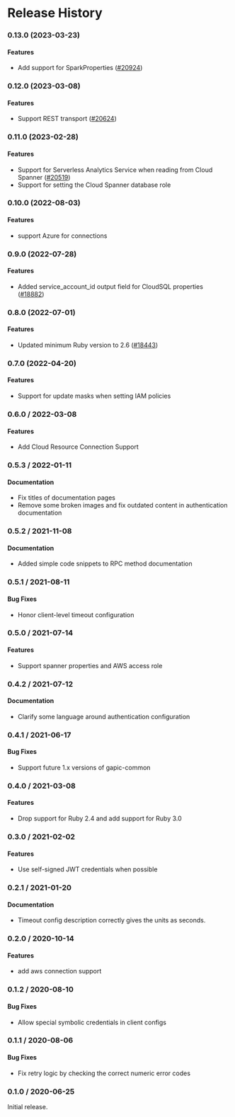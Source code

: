 # Release History

### 0.13.0 (2023-03-23)

#### Features

* Add support for SparkProperties ([#20924](https://github.com/googleapis/google-cloud-ruby/issues/20924)) 

### 0.12.0 (2023-03-08)

#### Features

* Support REST transport ([#20624](https://github.com/googleapis/google-cloud-ruby/issues/20624)) 

### 0.11.0 (2023-02-28)

#### Features

* Support for Serverless Analytics Service when reading from Cloud Spanner ([#20519](https://github.com/googleapis/google-cloud-ruby/issues/20519)) 
* Support for setting the Cloud Spanner database role 

### 0.10.0 (2022-08-03)

#### Features

* support Azure for connections 

### 0.9.0 (2022-07-28)

#### Features

* Added service_account_id output field for CloudSQL properties ([#18882](https://github.com/googleapis/google-cloud-ruby/issues/18882)) 

### 0.8.0 (2022-07-01)

#### Features

* Updated minimum Ruby version to 2.6 ([#18443](https://github.com/googleapis/google-cloud-ruby/issues/18443)) 

### 0.7.0 (2022-04-20)

#### Features

* Support for update masks when setting IAM policies

### 0.6.0 / 2022-03-08

#### Features

* Add Cloud Resource Connection Support

### 0.5.3 / 2022-01-11

#### Documentation

* Fix titles of documentation pages
* Remove some broken images and fix outdated content in authentication documentation

### 0.5.2 / 2021-11-08

#### Documentation

* Added simple code snippets to RPC method documentation

### 0.5.1 / 2021-08-11

#### Bug Fixes

* Honor client-level timeout configuration

### 0.5.0 / 2021-07-14

#### Features

* Support spanner properties and AWS access role

### 0.4.2 / 2021-07-12

#### Documentation

* Clarify some language around authentication configuration

### 0.4.1 / 2021-06-17

#### Bug Fixes

* Support future 1.x versions of gapic-common

### 0.4.0 / 2021-03-08

#### Features

* Drop support for Ruby 2.4 and add support for Ruby 3.0

### 0.3.0 / 2021-02-02

#### Features

* Use self-signed JWT credentials when possible

### 0.2.1 / 2021-01-20

#### Documentation

* Timeout config description correctly gives the units as seconds.

### 0.2.0 / 2020-10-14

#### Features

* add aws connection support

### 0.1.2 / 2020-08-10

#### Bug Fixes

* Allow special symbolic credentials in client configs

### 0.1.1 / 2020-08-06

#### Bug Fixes

* Fix retry logic by checking the correct numeric error codes

### 0.1.0 / 2020-06-25

Initial release.
